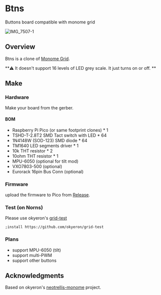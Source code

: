 # Btns
Buttons board compatible with monome grid

![IMG_7507-1](https://github.com/user-attachments/assets/b30c0268-ae4c-49fb-9283-8914aa79c777)


## Overview
Btns is a clone of [Monome Grid]([url](https://monome.org)).

**⚠️ It doesn't support 16 levels of LED grey scale. It just turns on or off. **

## Make
### Hardware
Make your board from the gerber.

#### BOM
+ Raspberry Pi Pico (or same footprint clones) * 1
+ TSHD-T-2.8T2 SMD Tact switch with LED * 64
+ 1N4148W (SOD-123) SMD diode * 64
+ TM1640 LED segments driver * 1
+ 10k THT resistor * 2
+ 10ohm THT resistor * 1
+ MPU-6050 (optional for tilt mod)
+ VXO7803-500 (optional)
+ Eurorack 16pin Bus Conn (optional)

### Firmware
upload the firmware to Pico from [Release]([url](https://github.com/hugelton/Btns/releases/tag/0.3)). 

### Test (on Norns)
Please use okyeron's [grid-test](https://github.com/okyeron/grid-test) 

```
;install https://github.com/okyeron/grid-test
```

### Plans
+ support MPU-6050 (tilt)
+ support multi-PWM
+ support other buttons


## Acknowledgments
Based on okyeron's [neotrellis-monome](https://github.com/okyeron/neotrellis-monome/) project.
